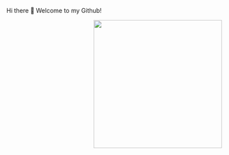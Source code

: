 <p>
  Hi there 👋 Welcome to my Github!
</p>


<p align="right">
<img src= "https://i.pinimg.com/736x/45/29/0d/45290ddb061a266e0767bc290218b62d.jpg" width = "300" >
</p>


